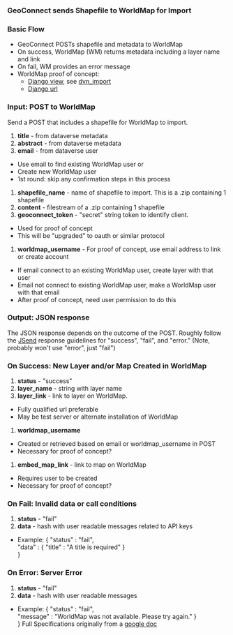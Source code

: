 ### GeoConnect sends Shapefile to WorldMap for Import

### Basic Flow
+ GeoConnect POSTs shapefile and metadata to WorldMap
+ On success, WorldMap (WM) returns metadata including a layer name and link
+ On fail, WM provides an error message
+ WorldMap proof of concept:
  + [Django view](https://github.com/mbertrand/cga-worldmap/blob/dvn/geonode/dvn/views.py), see [dvn_import](https://github.com/mbertrand/cga-worldmap/blob/dvn/geonode/dvn/views.py#L17)
  + [Django url](https://github.com/mbertrand/cga-worldmap/blob/dvn/geonode/dvn/urls.py)

###  Input:  POST to WorldMap

Send a POST that includes a shapefile for WorldMap to import.

1. **title** - from dataverse metadata
1. **abstract** - from dataverse metadata
1. **email** - from dataverse user    
  + Use email to find existing WorldMap user or
  + Create new WorldMap user
  + 1st round: skip any confirmation steps in this process
1. **shapefile_name** - name of shapefile to import.  This is a .zip containing 1 shapefile
1. **content** - filestream of a .zip containing 1 shapefile
1. **geoconnect_token**  - "secret" string token to identify client. 
  + Used for proof of concept
  + This will be "upgraded" to oauth or similar protocol    
1. **worldmap_username** - For proof of concept, use email address to link or create account
  + If email connect to an existing WorldMap user, create layer with that user
  + Email not connect to existing WorldMap user, make a WorldMap user with that email
  + After proof of concept, need user permission to do this

### Output: JSON response

The JSON response depends on the outcome of the POST.  Roughly follow the [JSend](http://labs.omniti.com/labs/jsend) response guidelines for "success", "fail", and "error."  (Note, probably won't use "error", just "fail")

### On Success: New Layer and/or Map Created in WorldMap

1. **status** - "success"
1. **layer_name** - string with layer name
1.  **layer_link** - link to layer on WorldMap.  
  + Fully qualified url preferable
  + May be test server or alternate installation of WorldMap
1.  **worldmap_username** 
  + Created or retrieved based on email or worldmap_username in POST
  + Necessary for proof of concept?
1.  **embed_map_link** - link to map on WorldMap
   + Requires user to be created
   + Necessary for proof of concept?

### On Fail:  Invalid data or call conditions

1. **status** - "fail"
2. **data** - hash with user readable messages related to API keys
  +   Example: {   "status" : "fail",  
        "data" : { "title" : "A title is required" }  
    }

### On Error:  Server Error

1. **status** - "fail"
2. **data** - hash with user readable messages
  +   Example: {   "status" : "fail",  
        	"message" : "WorldMap was not available.  Please try again." }  
    }
Full Specifications originally from a [google doc](https://docs.google.com/a/g.harvard.edu/document/d/1ASSQUaZoW_R1VqsMC5qZBCw1naEWw4yUOBLr_ACo3IM/)

